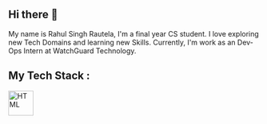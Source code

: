 ## Hi there 👋
My name is Rahul Singh Rautela, I'm a final year CS student. I love exploring new Tech Domains and learning new Skills.
Currently, I'm work as an Dev-Ops Intern at WatchGuard Technology.

## My Tech Stack :
<img align="left" alt="HTML" width="50px" style="padding-right:10px;" src="https://deviconapi.vercel.app/csharp" />
